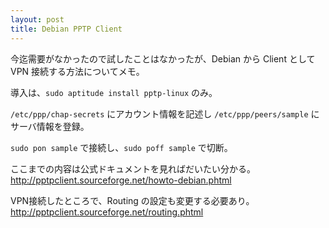 ```yaml
---
layout: post
title: Debian PPTP Client
---
```

今迄需要がなかったので試したことはなかったが、Debian から Client として VPN 接続する方法についてメモ。

導入は、`sudo aptitude install pptp-linux` のみ。

`/etc/ppp/chap-secrets` にアカウント情報を記述し
`/etc/ppp/peers/sample` にサーバ情報を登録。

`sudo pon sample` で接続し、`sudo poff sample` で切断。

ここまでの内容は公式ドキュメントを見ればだいたい分かる。
<http://pptpclient.sourceforge.net/howto-debian.phtml>

VPN接続したところで、Routing の設定も変更する必要あり。
<http://pptpclient.sourceforge.net/routing.phtml>
